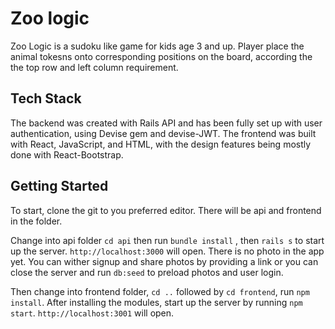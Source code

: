 # Zoo logic

Zoo Logic is a sudoku like game for kids age 3 and up. Player place the animal tokesns onto corresponding positions on the board, according the the top row and left column requirement.

## Tech Stack
The backend was created with Rails API and has been fully set up with user authentication, using Devise gem and devise-JWT. The frontend was built with React, JavaScript, and HTML, with the design features being mostly done with React-Bootstrap.

## Getting Started
To start,  clone the git to you preferred editor.
There will be api and frontend in the folder.

Change into api folder 
``` cd api ```
then run 
``` bundle install ```
, then 
``` rails s ```
to start up the server. `http://localhost:3000` will open.
There is no photo in the app yet. You can wither signup and share photos by providing a link or you can close the server and run `db:seed` to preload photos and user login. 

Then change into frontend folder, `cd ..` followed by `cd frontend`, run `npm install`. After installing the modules, start up the server by running `npm start`. `http://localhost:3001` will open.